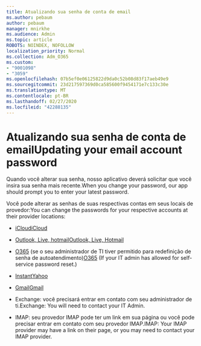 ```yaml
---
title: Atualizando sua senha de conta de email
ms.author: pebaum
author: pebaum
manager: mnirkhe
ms.audience: Admin
ms.topic: article
ROBOTS: NOINDEX, NOFOLLOW
localization_priority: Normal
ms.collection: Adm_O365
ms.custom:
- "9001098"
- "3059"
ms.openlocfilehash: 07b5ef0e06125822d9da0c52b08d83f17aeb49e9
ms.sourcegitcommit: 23d217597369d0ca585600f9454171e7c133c30e
ms.translationtype: MT
ms.contentlocale: pt-BR
ms.lasthandoff: 02/27/2020
ms.locfileid: "42288135"
---
```

# <a name="updating-your-email-account-password"></a><span data-ttu-id="caae6-102">Atualizando sua senha de conta de email</span><span class="sxs-lookup"><span data-stu-id="caae6-102">Updating your email account password</span></span>

<span data-ttu-id="caae6-103">Quando você alterar sua senha, nosso aplicativo deverá solicitar que você insira sua senha mais recente.</span><span class="sxs-lookup"><span data-stu-id="caae6-103">When you change your password, our app should prompt you to enter your latest password.</span></span>

<span data-ttu-id="caae6-104">Você pode alterar as senhas de suas respectivas contas em seus locais de provedor:</span><span class="sxs-lookup"><span data-stu-id="caae6-104">You can change the passwords for your respective accounts at their provider locations:</span></span>

- [<span data-ttu-id="caae6-105">iCloud</span><span class="sxs-lookup"><span data-stu-id="caae6-105">iCloud</span></span>](https://support.apple.com/HT201487)

- [<span data-ttu-id="caae6-106">Outlook, Live, hotmail</span><span class="sxs-lookup"><span data-stu-id="caae6-106">Outlook, Live, Hotmail</span></span>](https://account.live.com/password/reset)

- <span data-ttu-id="caae6-107">[O365](https://passwordreset.microsoftonline.com) (se o seu administrador de TI tiver permitido para redefinição de senha de autoatendimento)</span><span class="sxs-lookup"><span data-stu-id="caae6-107">[O365](https://passwordreset.microsoftonline.com) (If your IT admin has allowed for self-service password reset.)</span></span>

- [<span data-ttu-id="caae6-108">Instant</span><span class="sxs-lookup"><span data-stu-id="caae6-108">Yahoo</span></span>](https://login.yahoo.com/account/challenge/username?done=https%3A%2F%2Fwww.yahoo.com%2F&authMechanism=secondary&chllngnm=base&sessionIndex=QQ--)

- [<span data-ttu-id="caae6-109">Gmail</span><span class="sxs-lookup"><span data-stu-id="caae6-109">Gmail</span></span>](https://support.google.com/mail/answer/41078?co=GENIE.Platform%3DDesktop&hl=en)

- <span data-ttu-id="caae6-110">Exchange: você precisará entrar em contato com seu administrador de ti.</span><span class="sxs-lookup"><span data-stu-id="caae6-110">Exchange: You will need to contact your IT Admin.</span></span>

- <span data-ttu-id="caae6-111">IMAP: seu provedor IMAP pode ter um link em sua página ou você pode precisar entrar em contato com seu provedor IMAP.</span><span class="sxs-lookup"><span data-stu-id="caae6-111">IMAP: Your IMAP provider may have a link on their page, or you may need to contact your IMAP provider.</span></span>